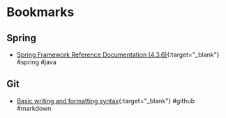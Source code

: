 # Bookmarks

## Spring
 - [Spring Framework Reference Documentation (4.3.6)](https://docs.spring.io/spring/docs/4.3.6.RELEASE/spring-framework-reference/htmlsingle/){:target="_blank"}
   \#spring \#java

## Git
 - [Basic writing and formatting syntax](https://help.github.com/articles/basic-writing-and-formatting-syntax/#paragraphs-and-line-breaks){:target="_blank"}
   \#github \#markdown
